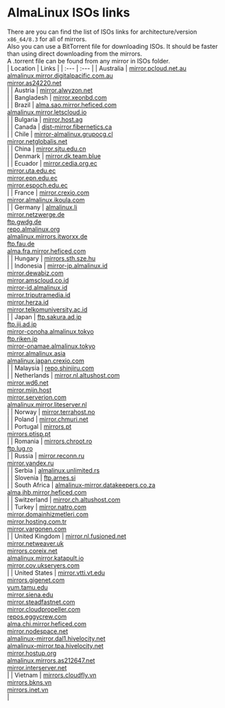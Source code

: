 # AlmaLinux ISOs links  
There are you can find the list of ISOs links for architecture/version `x86_64/8.3` for all of mirrors.  
Also you can use a BitTorrent file for downloading ISOs. It should be faster than using direct downloading from the mirrors.  
A .torrent file can be found from any mirror in ISOs folder.  
| Location | Links |
| :--- | :--- |
| Australia | [mirror.pcloud.net.au](http://mirror.pcloud.net.au/almalinux/8.3/isos/x86_64)</br>[almalinux.mirror.digitalpacific.com.au](http://almalinux.mirror.digitalpacific.com.au/8.3/isos/x86_64)</br>[mirror.as24220.net](http://mirror.as24220.net/almalinux/8.3/isos/x86_64)</br> |
| Austria | [mirror.alwyzon.net](http://mirror.alwyzon.net/almalinux/8.3/isos/x86_64)</br> |
| Bangladesh | [mirror.xeonbd.com](http://mirror.xeonbd.com/almalinux/8.3/isos/x86_64)</br> |
| Brazil | [alma.sao.mirror.heficed.com](http://alma.sao.mirror.heficed.com/8.3/isos/x86_64)</br>[almalinux.mirror.letscloud.io](http://almalinux.mirror.letscloud.io/8.3/isos/x86_64)</br> |
| Bulgaria | [mirror.host.ag](http://mirror.host.ag/almalinux/8.3/isos/x86_64)</br> |
| Canada | [dist-mirror.fibernetics.ca](http://dist-mirror.fibernetics.ca/almalinux/8.3/isos/x86_64)</br> |
| Chile | [mirror-almalinux.grupocg.cl](http://mirror-almalinux.grupocg.cl/almalinux/8.3/isos/x86_64)</br>[mirror.netglobalis.net](http://mirror.netglobalis.net/almalinux/8.3/isos/x86_64)</br> |
| China | [mirror.sjtu.edu.cn](https://mirror.sjtu.edu.cn/almalinux/8.3/isos/x86_64)</br> |
| Denmark | [mirror.dk.team.blue](http://mirror.dk.team.blue/almalinux/8.3/isos/x86_64)</br> |
| Ecuador | [mirror.cedia.org.ec](http://mirror.cedia.org.ec/almalinux/8.3/isos/x86_64)</br>[mirror.uta.edu.ec](http://mirror.uta.edu.ec/almalinux/8.3/isos/x86_64)</br>[mirror.epn.edu.ec](http://mirror.epn.edu.ec/almalinux/8.3/isos/x86_64)</br>[mirror.espoch.edu.ec](http://mirror.espoch.edu.ec/almalinux/8.3/isos/x86_64)</br> |
| France | [mirror.crexio.com](http://mirror.crexio.com/almalinux/8.3/isos/x86_64)</br>[mirror.almalinux.ikoula.com](http://mirror.almalinux.ikoula.com/8.3/isos/x86_64)</br> |
| Germany | [almalinux.li](http://almalinux.li/8.3/isos/x86_64)</br>[mirror.netzwerge.de](http://mirror.netzwerge.de/almalinux/8.3/isos/x86_64)</br>[ftp.gwdg.de](http://ftp.gwdg.de/pub/linux/almalinux/8.3/isos/x86_64)</br>[repo.almalinux.org](http://repo.almalinux.org/almalinux/8.3/isos/x86_64)</br>[almalinux.mirrors.itworxx.de](http://almalinux.mirrors.itworxx.de/8.3/isos/x86_64)</br>[ftp.fau.de](http://ftp.fau.de/almalinux/8.3/isos/x86_64)</br>[alma.fra.mirror.heficed.com](http://alma.fra.mirror.heficed.com/8.3/isos/x86_64)</br> |
| Hungary | [mirrors.sth.sze.hu](http://mirrors.sth.sze.hu/almalinux/8.3/isos/x86_64)</br> |
| Indonesia | [mirror-jp.almalinux.id](http://mirror-jp.almalinux.id/almalinux/8.3/isos/x86_64)</br>[mirror.dewabiz.com](http://mirror.dewabiz.com/almalinux/8.3/isos/x86_64)</br>[mirror.amscloud.co.id](http://mirror.amscloud.co.id/almalinux/8.3/isos/x86_64)</br>[mirror-id.almalinux.id](http://mirror-id.almalinux.id/almalinux/8.3/isos/x86_64)</br>[mirror.triputramedia.id](http://mirror.triputramedia.id/almalinux/8.3/isos/x86_64)</br>[mirror.herza.id](http://mirror.herza.id/almalinux/8.3/isos/x86_64)</br>[mirror.telkomuniversity.ac.id](http://mirror.telkomuniversity.ac.id/almalinux/8.3/isos/x86_64)</br> |
| Japan | [ftp.sakura.ad.jp](http://ftp.sakura.ad.jp/almalinux/8.3/isos/x86_64)</br>[ftp.iij.ad.jp](http://ftp.iij.ad.jp/pub/linux/almalinux/8.3/isos/x86_64)</br>[mirror-conoha.almalinux.tokyo](http://mirror-conoha.almalinux.tokyo/almalinux/8.3/isos/x86_64)</br>[ftp.riken.jp](http://ftp.riken.jp/Linux/almalinux/8.3/isos/x86_64)</br>[mirror-onamae.almalinux.tokyo](http://mirror-onamae.almalinux.tokyo/almalinux/8.3/isos/x86_64)</br>[mirror.almalinux.asia](http://mirror.almalinux.asia/almalinux/8.3/isos/x86_64)</br>[almalinux.japan.crexio.com](http://almalinux.japan.crexio.com/almalinux/8.3/isos/x86_64)</br> |
| Malaysia | [repo.shinjiru.com](http://repo.shinjiru.com/almalinux/8.3/isos/x86_64)</br> |
| Netherlands | [mirror.nl.altushost.com](http://mirror.nl.altushost.com/almalinux/8.3/isos/x86_64)</br>[mirror.wd6.net](http://mirror.wd6.net/almalinux/8.3/isos/x86_64)</br>[mirror.mijn.host](http://mirror.mijn.host/almalinux/8.3/isos/x86_64)</br>[mirror.serverion.com](http://mirror.serverion.com/almalinux/8.3/isos/x86_64)</br>[almalinux.mirror.liteserver.nl](http://almalinux.mirror.liteserver.nl/8.3/isos/x86_64)</br> |
| Norway | [mirror.terrahost.no](http://mirror.terrahost.no/almalinux/8.3/isos/x86_64)</br> |
| Poland | [mirror.chmuri.net](http://mirror.chmuri.net/almalinux/8.3/isos/x86_64)</br> |
| Portugal | [mirrors.pt](http://mirrors.pt/almalinux/8.3/isos/x86_64)</br>[mirrors.ptisp.pt](http://mirrors.ptisp.pt/almalinux/8.3/isos/x86_64)</br> |
| Romania | [mirrors.chroot.ro](http://mirrors.chroot.ro/almalinux/8.3/isos/x86_64)</br>[ftp.lug.ro](http://ftp.lug.ro/almalinux/8.3/isos/x86_64)</br> |
| Russia | [mirror.reconn.ru](http://mirror.reconn.ru/almalinux/8.3/isos/x86_64)</br>[mirror.yandex.ru](http://mirror.yandex.ru/almalinux/8.3/isos/x86_64)</br> |
| Serbia | [almalinux.unlimited.rs](http://almalinux.unlimited.rs/8.3/isos/x86_64)</br> |
| Slovenia | [ftp.arnes.si](http://ftp.arnes.si/mirrors/almalinux/8.3/isos/x86_64)</br> |
| South Africa | [almalinux-mirror.datakeepers.co.za](http://almalinux-mirror.datakeepers.co.za/8.3/isos/x86_64)</br>[alma.jhb.mirror.heficed.com](http://alma.jhb.mirror.heficed.com/8.3/isos/x86_64)</br> |
| Switzerland | [mirror.ch.altushost.com](http://mirror.ch.altushost.com/almalinux/8.3/isos/x86_64)</br> |
| Turkey | [mirror.natro.com](http://mirror.natro.com/almalinux/8.3/isos/x86_64)</br>[mirror.domainhizmetleri.com](http://mirror.domainhizmetleri.com/almalinux/8.3/isos/x86_64)</br>[mirror.hosting.com.tr](http://mirror.hosting.com.tr/almalinux/8.3/isos/x86_64)</br>[mirror.vargonen.com](http://mirror.vargonen.com/almalinux/8.3/isos/x86_64)</br> |
| United Kingdom | [mirror.nl.fusioned.net](http://mirror.nl.fusioned.net/almalinux/8.3/isos/x86_64)</br>[mirror.netweaver.uk](http://mirror.netweaver.uk/almalinux/8.3/isos/x86_64)</br>[mirrors.coreix.net](http://mirrors.coreix.net/almalinux/8.3/isos/x86_64)</br>[almalinux.mirror.katapult.io](http://almalinux.mirror.katapult.io/8.3/isos/x86_64)</br>[mirror.cov.ukservers.com](http://mirror.cov.ukservers.com/almalinux/8.3/isos/x86_64)</br> |
| United States | [mirror.vtti.vt.edu](http://mirror.vtti.vt.edu/almalinux/8.3/isos/x86_64)</br>[mirrors.gigenet.com](https://mirrors.gigenet.com/almalinux/8.3/isos/x86_64)</br>[yum.tamu.edu](http://yum.tamu.edu/alma/8.3/isos/x86_64)</br>[mirror.siena.edu](http://mirror.siena.edu/almalinux/8.3/isos/x86_64)</br>[mirror.steadfastnet.com](http://mirror.steadfastnet.com/almalinux/8.3/isos/x86_64)</br>[mirror.cloudpropeller.com](http://mirror.cloudpropeller.com/almalinux/8.3/isos/x86_64)</br>[repos.eggycrew.com](https://repos.eggycrew.com/almalinux/8.3/isos/x86_64)</br>[alma.chi.mirror.heficed.com](http://alma.chi.mirror.heficed.com/8.3/isos/x86_64)</br>[mirror.nodespace.net](http://mirror.nodespace.net/almalinux/8.3/isos/x86_64)</br>[almalinux-mirror.dal1.hivelocity.net](http://almalinux-mirror.dal1.hivelocity.net/8.3/isos/x86_64)</br>[almalinux-mirror.tpa.hivelocity.net](http://almalinux-mirror.tpa.hivelocity.net/8.3/isos/x86_64)</br>[mirror.hostup.org](http://mirror.hostup.org/almalinux/8.3/isos/x86_64)</br>[almalinux.mirrors.as212647.net](http://almalinux.mirrors.as212647.net/8.3/isos/x86_64)</br>[mirror.interserver.net](http://mirror.interserver.net/almalinux/8.3/isos/x86_64)</br> |
| Vietnam | [mirrors.cloudfly.vn](http://mirrors.cloudfly.vn/almalinux/8.3/isos/x86_64)</br>[mirrors.bkns.vn](http://mirrors.bkns.vn/almalinux/8.3/isos/x86_64)</br>[mirrors.inet.vn](http://mirrors.inet.vn/almalinux/8.3/isos/x86_64)</br> |
